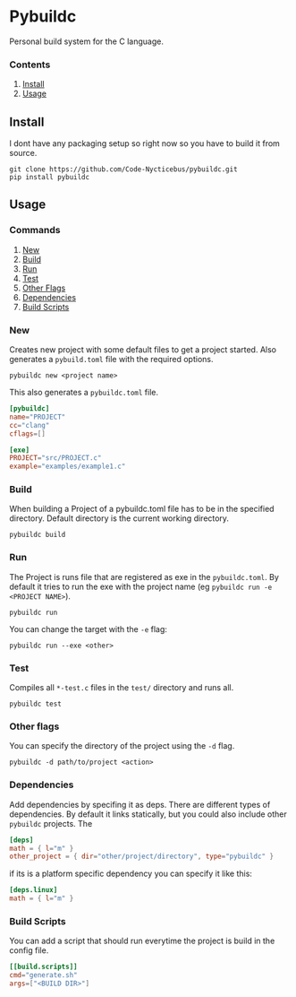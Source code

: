 # Pybuildc
Personal build system for the C language.  

### Contents
1. [Install](#install)
2. [Usage](#usage)

## Install
I dont have any packaging setup so right now so you have to build it from source.

```terminal
git clone https://github.com/Code-Nycticebus/pybuildc.git
pip install pybuildc
```

## Usage

### Commands
1. [New](#new)
2. [Build](#build)
3. [Run](#run)
4. [Test](#test)
5. [Other Flags](#other-flags)
6. [Dependencies](#Dependencies)
6. [Build Scripts](#Build-Scripts)

### New
Creates new project with some default files to get a project started. Also generates a ```pybuild.toml``` file with the required options.

```terminal
pybuildc new <project name>
```

This also generates a `pybuildc.toml` file.
```toml
[pybuildc]
name="PROJECT"
cc="clang"
cflags=[]

[exe]
PROJECT="src/PROJECT.c"
example="examples/example1.c"
```

### Build
When building a Project of a pybuildc.toml file has to be in the specified directory.
Default directory is the current working directory.

```terminal
pybuildc build
```
### Run

The Project is runs file that are registered as exe in the `pybuildc.toml`. By default it tries to run the exe with the project name (eg `pybuildc run -e <PROJECT NAME>`).
```terminal
pybuildc run
```

You can change the target with the ```-e``` flag: 
```terminal
pybuildc run --exe <other>
```  
### Test
Compiles all ```*-test.c``` files in the ```test/``` directory and runs all. 

```terminal
pybuildc test
```
### Other flags
You can specify the directory of the project using the ```-d``` flag. 

```terminal
pybuildc -d path/to/project <action>
```

### Dependencies
Add dependencies by specifing it as deps. There are different types of dependencies. By default it links statically, but you could also include other `pybuildc` projects. The 
```toml
[deps]
math = { l="m" }
other_project = { dir="other/project/directory", type="pybuildc" }
```

if its is a platform specific dependency you can specify it like this:
```toml
[deps.linux]
math = { l="m" }
```


### Build Scripts
You can add a script that should run everytime the project is build in the config file.
```toml
[[build.scripts]]
cmd="generate.sh"
args=["<BUILD DIR>"]
```
